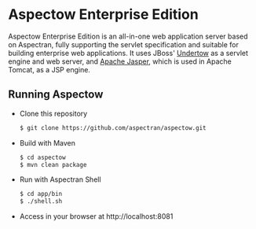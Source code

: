 Aspectow Enterprise Edition
===========================

Aspectow Enterprise Edition is an all-in-one web application server based on Aspectran,
fully supporting the servlet specification and suitable for building enterprise web applications.
It uses JBoss' [Undertow](http://undertow.io) as a servlet engine and web server, and [Apache Jasper](https://mvnrepository.com/artifact/org.mortbay.jasper/apache-jsp),
which is used in Apache Tomcat, as a JSP engine.

Running Aspectow
----------------

- Clone this repository

  ```sh
  $ git clone https://github.com/aspectran/aspectow.git
  ```

- Build with Maven

  ```sh
  $ cd aspectow
  $ mvn clean package
  ```

- Run with Aspectran Shell

  ```sh
  $ cd app/bin
  $ ./shell.sh
  ```

- Access in your browser at http://localhost:8081
